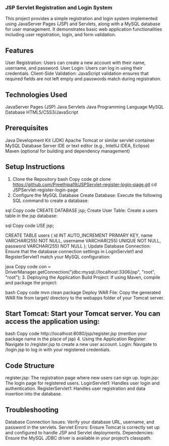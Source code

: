 ### JSP Servlet Registration and Login System
This project provides a simple registration and login system implemented using JavaServer Pages (JSP) and Servlets, along with a MySQL database for user management. 
It demonstrates basic web application functionalities including user registration, login, and form validation.

## Features
User Registration: Users can create a new account with their name, username, and password.
User Login: Users can log in using their credentials.
Client-Side Validation: JavaScript validation ensures that required fields are not left empty and passwords match during registration.
## Technologies Used
   JavaServer Pages (JSP)
   Java Servlets
   Java Programming Language
   MySQL Database
   HTML5/CSS3/JavaScript
## Prerequisites
Java Development Kit (JDK)
Apache Tomcat or similar servlet container
MySQL Database Server
IDE or text editor (e.g., IntelliJ IDEA, Eclipse)
Maven (optional for building and dependency management)
## Setup Instructions
1. Clone the Repository
bash
Copy code
git clone https://github.com/Preethipa19/JSPServlet-register-login-page.git
cd JSPServlet-register-login-page
2. Configure the MySQL Database
Create Database: Execute the following SQL command to create a database:

sql
Copy code
CREATE DATABASE jsp;
Create User Table: Create a users table in the jsp database:

sql
Copy code
USE jsp;

CREATE TABLE users (
    id INT AUTO_INCREMENT PRIMARY KEY,
    name VARCHAR(255) NOT NULL,
    username VARCHAR(255) UNIQUE NOT NULL,
    password VARCHAR(255) NOT NULL
);
Update Database Connection: Ensure that the database connection settings in LoginServlet1 and RegisterServlet1 match your MySQL configuration:

java
Copy code
con = DriverManager.getConnection("jdbc:mysql://localhost:3306/jsp", "root", "root");
3. Deploying the Application
Build Project: If using Maven, compile and package the project:

bash
Copy code
mvn clean package
Deploy WAR File: Copy the generated WAR file from target/ directory to the webapps folder of your Tomcat server.

## Start Tomcat: Start your Tomcat server. You can access the application using:

bash
Copy code
http://localhost:8080/jsp/register.jsp       (mention your package name in the place of jsp)
4. Using the Application
Register: Navigate to /register.jsp to create a new user account.
Login: Navigate to /login.jsp to log in with your registered credentials.
## Code Structure
register.jsp: The registration page where new users can sign up.
login.jsp: The login page for registered users.
LoginServlet1: Handles user login and authentication.
RegisterServlet1: Handles user registration and data insertion into the database.
## Troubleshooting
Database Connection Issues: Verify your database URL, username, and password in the servlets.
Servlet Errors: Ensure Tomcat is correctly set up and configured to handle JSP and Servlet deployments.
Dependencies: Ensure the MySQL JDBC driver is available in your project’s classpath.
